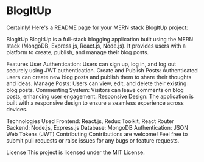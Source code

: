 # BlogItUp

Certainly! Here's a README page for your MERN stack BlogItUp project:

BlogItUp
BlogItUp is a full-stack blogging application built using the MERN stack (MongoDB, Express.js, React.js, Node.js). It provides users with a platform to create, publish, and manage their blog posts.

Features
User Authentication: Users can sign up, log in, and log out securely using JWT authentication.
Create and Publish Posts: Authenticated users can create new blog posts and publish them to share their thoughts and ideas.
Manage Posts: Users can view, edit, and delete their existing blog posts.
Commenting System: Visitors can leave comments on blog posts, enhancing user engagement.
Responsive Design: The application is built with a responsive design to ensure a seamless experience across devices.

Technologies Used
Frontend: React.js, Redux Toolkit, React Router
Backend: Node.js, Express.js
Database: MongoDB
Authentication: JSON Web Tokens (JWT)
Contributing
Contributions are welcome! Feel free to submit pull requests or raise issues for any bugs or feature requests.

License
This project is licensed under the MIT License.
